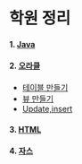 # 학원 정리
#### 1. [Java](https://github.com/juyougil/KOSMO_repository/tree/main/Java)    
#### 2. [오라클](Oracle/OracleDefinition.md)   
- [테이블 만들기](Oracle/Table/CreateTable.md)
- [뷰 만들기](Oracle/Table/CreateView.md)
- [Update,insert](Oracle/Table/insert_update.md)
#### 3. [HTML](HTML/HTML.md)    
#### 4. [자스](Javascript/Javascript.md)
